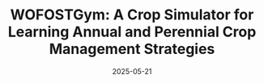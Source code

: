 ---
title: "WOFOSTGym: A Crop Simulator for Learning Annual and Perennial Crop Management Strategies"
collection: publications
category: conference
permalink: /publication/2025-05-21-WOFOST-Gym
date: 2025-05-21
venue: 'Reinforcement Learning Conference'
paperurl: 'https://arxiv.org/abs/2502.19308'
---